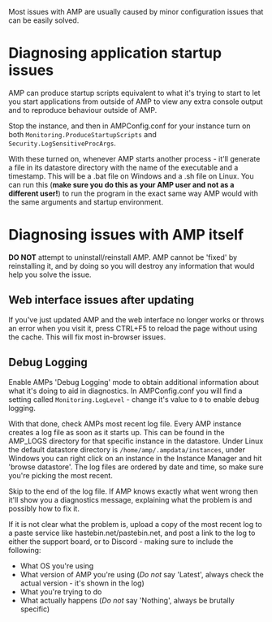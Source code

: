 Most issues with AMP are usually caused by minor configuration issues that can be easily solved.

# Diagnosing application startup issues

AMP can produce startup scripts equivalent to what it's trying to start to let you start applications from outside of AMP to view any extra console output and to reproduce behaviour outside of AMP.

Stop the instance, and then in AMPConfig.conf for your instance turn on both `Monitoring.ProduceStartupScripts` and `Security.LogSensitiveProcArgs`.

With these turned on, whenever AMP starts another process - it'll generate a file in its datastore directory with the name of the executable and a timestamp. This will be a .bat file on Windows and a .sh file on Linux. You can run this (**make sure you do this as your AMP user and not as a different user!**) to run the program in the exact same way AMP would with the same arguments and startup environment.

# Diagnosing issues with AMP itself

**DO NOT** attempt to uninstall/reinstall AMP. AMP cannot be 'fixed' by reinstalling it, and by doing so you will destroy any information that would help you solve the issue.

## Web interface issues after updating

If you've just updated AMP and the web interface no longer works or throws an error when you visit it, press CTRL+F5 to reload the page without using the cache. This will fix most in-browser issues.

## Debug Logging
Enable AMPs 'Debug Logging' mode to obtain additional information about what it's doing to aid in diagnostics.
In AMPConfig.conf you will find a setting called `Monitoring.LogLevel` - change it's value to `0` to enable debug logging.

With that done, check AMPs most recent log file. Every AMP instance creates a log file as soon as it starts up. This can be found in the AMP_LOGS directory for that specific instance in the datastore. Under Linux the default datastore directory is `/home/amp/.ampdata/instances`, under Windows you can right click on an instance in the Instance Manager and hit 'browse datastore'. The log files are ordered by date and time, so make sure you're picking the most recent.

Skip to the end of the log file. If AMP knows exactly what went wrong then it'll show you a diagnostics message, explaining what the problem is and possibly how to fix it.

If it is not clear what the problem is, upload a copy of the most recent log to a paste service like hastebin.net/pastebin.net, and post a link to the log to either the support board, or to Discord - making sure to include the following:
  * What OS you're using
  * What version of AMP you're using (*Do not* say 'Latest', always check the actual version - it's shown in the log)
  * What you're trying to do
  * What actually happens (*Do not* say 'Nothing', always be brutally specific)
